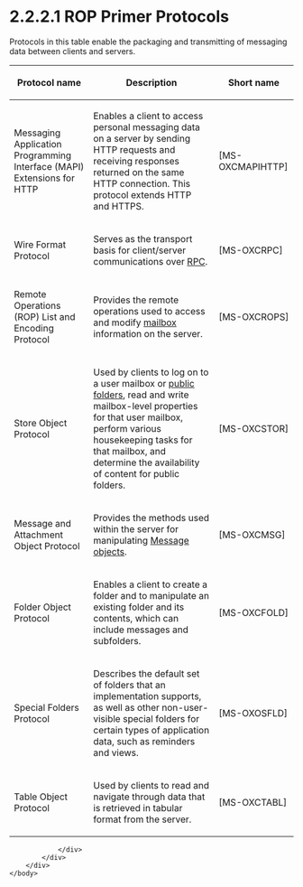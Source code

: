 <html dir="LTR" xmlns:mshelp="http://msdn.microsoft.com/mshelp" xmlns:ddue="http://ddue.schemas.microsoft.com/authoring/2003/5" xmlns:xlink="http://www.w3.org/1999/xlink" xmlns:tool="http://www.microsoft.com/tooltip">
    <head>
        <meta http-equiv="Content-Type" content="text/html; CHARSET=utf-8"></meta>
        <meta name="save" content="history"></meta>
        <title>2.2.2.1 ROP Primer Protocols</title>
        <xml>
            <mshelp:toctitle title="2.2.2.1 ROP Primer Protocols"></mshelp:toctitle>
            <mshelp:rltitle title="[MS-OXPROTO]: ROP Primer Protocols"></mshelp:rltitle>
            <mshelp:keyword index="A" term="ee6ef7cf-d559-4274-8925-dac426a40d5e"></mshelp:keyword>
            <mshelp:attr name="DCSext.ContentType" value="open specification"></mshelp:attr>
            <mshelp:attr name="AssetID" value="ee6ef7cf-d559-4274-8925-dac426a40d5e"></mshelp:attr>
            <mshelp:attr name="TopicType" value="kbRef"></mshelp:attr>
            <mshelp:attr name="DCSext.Title" value="[MS-OXPROTO]: ROP Primer Protocols" />
        </xml>
    </head>
    <body>
        <div id="header">
            <h1 class="heading">2.2.2.1 ROP Primer Protocols</h1>
        </div>
        <div id="mainSection">
            <div id="mainBody">
                <div id="allHistory" class="saveHistory"></div>
                <div id="sectionSection0" class="section" name="collapseableSection">
                    

<p>Protocols in this table enable the packaging and
transmitting of messaging data between clients and servers.</p>

<table>
 <thead>
  <tr>
   <th>
   <p>Protocol name</p>
   </th>
   <th>
   <p>Description</p>
   </th>
   <th>
   <p>Short name</p>
   </th>
  </tr>
 </thead>
 <tr>
  <td>
  <p>Messaging Application Programming Interface (MAPI)
  Extensions for HTTP</p>
  </td>
  <td>
  <p>Enables a client to access personal messaging data on
  a server by sending HTTP requests and receiving responses returned on the
  same HTTP connection. This protocol extends HTTP and HTTPS.</p>
  </td>
  <td>
  <p><mshelp:link keywords="d502edcf-0b22-42f2-8500-019f00d60245" tabindex="0">[MS-OXCMAPIHTTP]</mshelp:link></p>
  </td>
 </tr>
 <tr>
  <td>
  <p>Wire Format Protocol</p>
  </td>
  <td>
  <p>Serves as the transport basis for client/server
  communications over <a href="f888c37a-d994-4b91-96a5-e88cfbd66bd6.htm#gt_8a7f6700-8311-45bc-af10-82e10accd331">RPC</a>.</p>
  </td>
  <td>
  <p><mshelp:link keywords="137f0ce2-31fd-4952-8a7d-6c0b242e4b6a" tabindex="0">[MS-OXCRPC]</mshelp:link></p>
  </td>
 </tr>
 <tr>
  <td>
  <p>Remote Operations (ROP) List and Encoding Protocol</p>
  </td>
  <td>
  <p>Provides the remote operations used to access and
  modify <a href="f888c37a-d994-4b91-96a5-e88cfbd66bd6.htm#gt_d3ad0e15-adc9-4174-bacf-d929b57278b3">mailbox</a>
  information on the server.</p>
  </td>
  <td>
  <p><mshelp:link keywords="13af6911-27e5-4aa0-bb75-637b02d4f2ef" tabindex="0">[MS-OXCROPS]</mshelp:link></p>
  </td>
 </tr>
 <tr>
  <td>
  <p>Store Object Protocol</p>
  </td>
  <td>
  <p>Used by clients to log on to a user mailbox or <a href="f888c37a-d994-4b91-96a5-e88cfbd66bd6.htm#gt_94523846-05ff-4a8b-bb73-7b3e5fec19aa">public folders</a>, read and
  write mailbox-level properties for that user mailbox, perform various
  housekeeping tasks for that mailbox, and determine the availability of
  content for public folders.</p>
  </td>
  <td>
  <p><mshelp:link keywords="d42ed1e0-3e77-4264-bd59-7afc583510e2" tabindex="0">[MS-OXCSTOR]</mshelp:link></p>
  </td>
 </tr>
 <tr>
  <td>
  <p>Message and Attachment Object Protocol</p>
  </td>
  <td>
  <p>Provides the methods used within the server for
  manipulating <a href="f888c37a-d994-4b91-96a5-e88cfbd66bd6.htm#gt_b6c15d0c-d992-421d-ba96-99d3b63894cf">Message
  objects</a>.</p>
  </td>
  <td>
  <p><mshelp:link keywords="7fd7ec40-deec-4c06-9493-1bc06b349682" tabindex="0">[MS-OXCMSG]</mshelp:link></p>
  </td>
 </tr>
 <tr>
  <td>
  <p>Folder Object Protocol</p>
  </td>
  <td>
  <p>Enables a client to create a folder and to manipulate
  an existing folder and its contents, which can include messages and
  subfolders.</p>
  </td>
  <td>
  <p><mshelp:link keywords="c0f31b95-c07f-486c-98d9-535ed9705fbf" tabindex="0">[MS-OXCFOLD]</mshelp:link></p>
  </td>
 </tr>
 <tr>
  <td>
  <p>Special Folders Protocol</p>
  </td>
  <td>
  <p>Describes the default set of folders that an
  implementation supports, as well as other non-user-visible special folders
  for certain types of application data, such as reminders and views.</p>
  </td>
  <td>
  <p><mshelp:link keywords="a60e9c16-2ba8-424b-b60c-385a8a2837cb" tabindex="0">[MS-OXOSFLD]</mshelp:link></p>
  </td>
 </tr>
 <tr>
  <td>
  <p>Table Object Protocol</p>
  </td>
  <td>
  <p>Used by clients to read and navigate through data that
  is retrieved in tabular format from the server.</p>
  </td>
  <td>
  <p><mshelp:link keywords="d33612dc-36a8-4623-8a26-c156cf8aae4b" tabindex="0">[MS-OXCTABL]</mshelp:link></p>
  </td>
 </tr>
</table>

<p> </p>


                </div>
            </div>
        </div>
    </body>
</html>